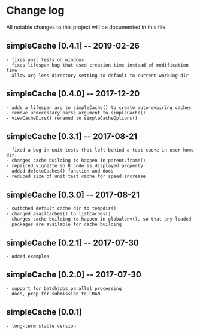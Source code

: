 # Change log
All notable changes to this project will be documented in this file.

## simpleCache [0.4.1] -- 2019-02-26

	- fixes unit tests on windows
	- fixes lifespan bug that used creation time instead of modification time
	- allow arg-less directory setting to default to current working dir

## simpleCache [0.4.0] -- 2017-12-20

	- adds a lifespan arg to simpleCache() to create auto-expiring caches
	- remove unnecessary parse argument to simpleCache()
	- viewCacheDirs() renamed to simpleCacheOptions()
	
## simpleCache [0.3.1] -- 2017-08-21

	- fixed a bug in unit tests that left behind a test cache in user home dir.
	- changes cache building to happen in parent.frame()
	- repaired vignette so R code is displayed properly
	- added deleteCaches() function and docs
	- reduced size of unit test cache for speed increase

## simpleCache [0.3.0] -- 2017-08-21

	- switched default cache dir to tempdir()
	- changed availCaches() to listCaches()
	- changes cache building to happen in globalenv(), so that any loaded
	  packages are available for cache building


## simpleCache [0.2.1] -- 2017-07-30

	- added examples

## simpleCache [0.2.0] -- 2017-07-30

	- support for batchjobs parallel processing
	- docs, prep for submission to CRAN

## simpleCache [0.0.1]

	- long-term stable version
